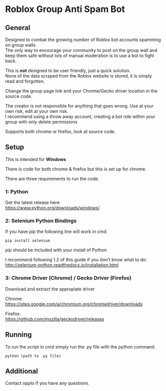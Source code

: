 # Roblox Group Anti Spam Bot

## General

Designed to combat the growing number of Roblox bot accounts spamming on group walls.  
The only way to encourage your community to post on the group wall and keep them safe without lots of 
manual moderation is to use a bot to fight back.

This is **not** designed to be user friendly, just a quick solution.  
None of the data scraped from the Roblox website is stored, it is simply read and forgotten.

Change the group page link and your Chrome/Gecko driver location in the source code.

The creator is not responsible for anything that goes wrong. Use at your own risk, edit at your own risk.  
I recommend using a throw away account, creating a bot role within your group with only delete permissions

Supports both chrome or firefox, look at source code.

## Setup

This is intended for **Windows**  

There is code for both chrome & firefox but this is set up for chrome.
  
There are three requirements to run the code.

### 1: Python

Get the latest release here:  
https://www.python.org/downloads/windows/

### 2: Selenium Python Bindings

If you have pip the following line will work in cmd:  
```
pip install selenium
```  
pip should be included with your install of Python

I recommend following 1.2 of this guide if you don't know what to do:  
http://selenium-python.readthedocs.io/installation.html

### 3: Chrome Driver (Chrome) / Gecko Driver (Firefox)

Download and extract the appropiate driver

Chrome:  
https://sites.google.com/a/chromium.org/chromedriver/downloads

Firefox:  
https://github.com/mozilla/geckodriver/releases

## Running

To run the script in cmd simply run the .py file with the python command.  
```
python (path to .py file)
```

## Additional

Contact opplo if you have any questions.
